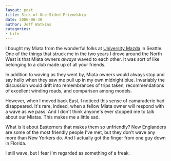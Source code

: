 ```yaml
---
layout: post
title: Sick of One-Sided Friendship
date: 2006-06-30
author: Jeff Watkins
categories:
- Life
---
```


I bought my Miata from the wonderful folks at [University Mazda](http://www.umazda.com/) in Seattle. One of the things that struck me in the two years I drove around the North West is that Miata owners _always_ waved to each other. It was sort of like belonging to a club made up of all your friends.

In addition to waving as they went by, Miata owners would always stop and say hello when they saw me pull up in my own midnight blue. Invariably the discussion would drift into remembrances of trips taken, recommendations of excellent winding roads, and comparison among models.

However, when I moved back East, I noticed this sense of camaraderie had disappeared. It's rare, indeed, when a fellow Miata owner will respond with a wave as we pass. And I don't think anyone's ever stopped me to talk about our Miatas. This makes me a little sad.

What is it about Easterners that makes them so unfriendly? New Englanders are some of the most friendly people I've met, but they don't wave any more than New Yorkers do. And I actually got the finger from one guy down in Florida.

I still wave, but I fear I'm regarded as something of a freak.
